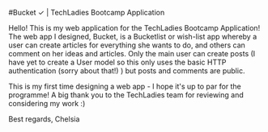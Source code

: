 #Bucket ✓ | TechLadies Bootcamp Application

Hello! This is my web application for the TechLadies Bootcamp Application! 
The web app I designed, Bucket, is a Bucketlist or wish-list app whereby a user
can create articles for everything she wants to do, and others can comment on her
ideas and articles. Only the main user can create posts (I have yet to create a User model so
this only uses the basic HTTP authentication (sorry about that!) ) but posts and
comments are public. 

This is my first time designing a web app - I hope it's up to par for the programme! 
A big thank you to the TechLadies team for reviewing and considering my work :)

Best regards,
Chelsia